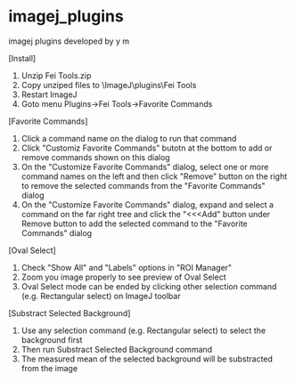 # imagej_plugins
imagej plugins developed by y m

[Install]
1. Unzip Fei Tools.zip
2. Copy unziped files to \ImageJ\plugins\Fei Tools
3. Restart ImageJ
4. Goto menu Plugins->Fei Tools->Favorite Commands

[Favorite Commands]
1. Click a command name on the dialog to run that command
2. Click "Customiz Favorite Commands" butotn at the bottom to add or remove commands shown on this dialog
3. On the "Customize Favorite Commands" dialog, select one or more command names on the left and then click "Remove" button on the right to remove the selected commands from the "Favorite Commands" dialog
4. On the "Customize Favorite Commands" dialog, expand and select a command on the far right tree and click the "<<<Add" button under Remove button to add the selected command to the "Favorite Commands" dialog

[Oval Select]
1. Check "Show All" and "Labels" options in "ROI Manager"
2. Zoom you image properly to see preview of Oval Select
3. Oval Select mode can be ended by clicking other selection command (e.g. Rectangular select) on ImageJ toolbar

[Substract Selected Background]
1. Use any selection command (e.g. Rectangular select) to select the background first
2. Then run Substract Selected Background command
3. The measured mean of the selected background will be substracted from the image 
